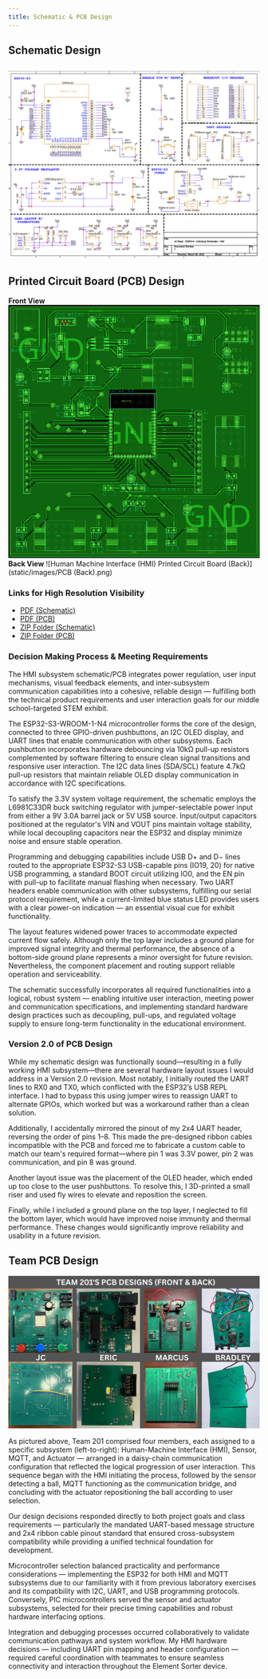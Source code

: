 ```yaml
---
title: Schematic & PCB Design
---
```


## __Schematic Design__
## ![Human Machine Interface (HMI) Schematic](static/images/HMI-Schematic.png)

## __Printed Circuit Board (PCB) Design__
__Front View__
![Human Machine Interface (HMI) Printed Circuit Board (Front)](static/images/HMI-PCB.png)
__Back View__
![Human Machine Interface (HMI) Printed Circuit Board (Back)](static/images/PCB (Back).png)

### __Links for High Resolution Visibility__
- [PDF (Schematic)](https://www.dropbox.com/scl/fi/f9w1i6sscxlyywqqm48h3/IndividualSchematic-HMI-PDF.pdf?rlkey=8xb6ayctkginnebk0vwqdsbgr&st=gkm1hwtc&dl=0)
- [PDF (PCB)](https://www.dropbox.com/scl/fi/6415172i94j4g0n9ks7wz/egr314-pcb.pdf?rlkey=y5skzk8u1ucwclvq4b6xmhiw7&st=i34cb0tu&dl=0)
- [ZIP Folder (Schematic)](https://www.dropbox.com/scl/fi/7beqg12lv1ck94jwv221e/Reed-Individual-Schematic-HMI.zip?rlkey=qo0x32zzfb3nxm8twjv387nnf&st=shj8wj0g&dl=0)
- [ZIP Folder (PCB)](https://www.dropbox.com/scl/fi/0rkh08bn1l5gziiwjobsp/Reed-GerberFilesv4.zip?rlkey=7kpe3iyqmpdn1z5ggpjw43w8u&st=a3mcz4uk&dl=0)

### __Decision Making Process & Meeting Requirements__
The HMI subsystem schematic/PCB integrates power regulation, user input mechanisms, visual feedback elements, and inter-subsystem communication capabilities into a cohesive, reliable design — fulfilling both the technical product requirements and user interaction goals for our middle school-targeted STEM exhibit.

The ESP32-S3-WROOM-1-N4 microcontroller forms the core of the design, connected to three GPIO-driven pushbuttons, an I2C OLED display, and UART lines that enable communication with other subsystems. Each pushbutton incorporates hardware debouncing via 10kΩ pull-up resistors complemented by software filtering to ensure clean signal transitions and responsive user interaction. The I2C data lines (SDA/SCL) feature 4.7kΩ pull-up resistors that maintain reliable OLED display communication in accordance with I2C specifications.

To satisfy the 3.3V system voltage requirement, the schematic employs the L6981C33DR buck switching regulator with jumper-selectable power input from either a 9V 3.0A barrel jack or 5V USB source. Input/output capacitors positioned at the regulator's VIN and VOUT pins maintain voltage stability, while local decoupling capacitors near the ESP32 and display minimize noise and ensure stable operation.

Programming and debugging capabilities include USB D+ and D− lines routed to the appropriate ESP32-S3 USB-capable pins (IO19, 20) for native USB programming, a standard BOOT circuit utilizing IO0, and the EN pin with pull-up to facilitate manual flashing when necessary. Two UART headers enable communication with other subsystems, fulfilling our serial protocol requirement, while a current-limited blue status LED provides users with a clear power-on indication — an essential visual cue for exhibit functionality.

The layout features widened power traces to accommodate expected current flow safely. Although only the top layer includes a ground plane for improved signal integrity and thermal performance, the absence of a bottom-side ground plane represents a minor oversight for future revision. Nevertheless, the component placement and routing support reliable operation and serviceability.

The schematic successfully incorporates all required functionalities into a logical, robust system — enabling intuitive user interaction, meeting power and communication specifications, and implementing standard hardware design practices such as decoupling, pull-ups, and regulated voltage supply to ensure long-term functionality in the educational environment.

### __Version 2.0 of PCB Design__
While my schematic design was functionally sound—resulting in a fully working HMI subsystem—there are several hardware layout issues I would address in a Version 2.0 revision. Most notably, I initially routed the UART lines to RX0 and TX0, which conflicted with the ESP32’s USB REPL interface. I had to bypass this using jumper wires to reassign UART to alternate GPIOs, which worked but was a workaround rather than a clean solution.

Additionally, I accidentally mirrored the pinout of my 2x4 UART header, reversing the order of pins 1–8. This made the pre-designed ribbon cables incompatible with the PCB and forced me to fabricate a custom cable to match our team's required format—where pin 1 was 3.3V power, pin 2 was communication, and pin 8 was ground.

Another layout issue was the placement of the OLED header, which ended up too close to the user pushbuttons. To resolve this, I 3D-printed a small riser and used fly wires to elevate and reposition the screen.

Finally, while I included a ground plane on the top layer, I neglected to fill the bottom layer, which would have improved noise immunity and thermal performance. These changes would significantly improve reliability and usability in a future revision.

## __Team PCB Design__
![Team 201's PCB Designs](static/images/Team201.png)

As pictured above, Team 201 comprised four members, each assigned to a specific subsystem (left-to-right): Human-Machine Interface (HMI), Sensor, MQTT, and Actuator — arranged in a daisy-chain communication configuration that reflected the logical progression of user interaction. This sequence began with the HMI initiating the process, followed by the sensor detecting a ball, MQTT functioning as the communication bridge, and concluding with the actuator repositioning the ball according to user selection.

Our design decisions responded directly to both project goals and class requirements — particularly the mandated UART-based message structure and 2x4 ribbon cable pinout standard that ensured cross-subsystem compatibility while providing a unified technical foundation for development.

Microcontroller selection balanced practicality and performance considerations — implementing the ESP32 for both HMI and MQTT subsystems due to our familiarity with it from previous laboratory exercises and its compatibility with I2C, UART, and USB programming protocols. Conversely, PIC microcontrollers served the sensor and actuator subsystems, selected for their precise timing capabilities and robust hardware interfacing options.

Integration and debugging processes occurred collaboratively to validate communication pathways and system workflow. My HMI hardware decisions — including UART pin mapping and header configuration — required careful coordination with teammates to ensure seamless connectivity and interaction throughout the Element Sorter device.
